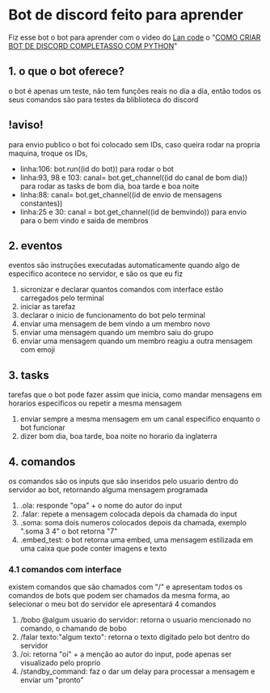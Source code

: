 # Bot de discord feito para aprender

Fiz esse bot o bot para aprender com o video do [Lan code](https://www.youtube.com/@lan_code) o "[COMO CRIAR BOT DE DISCORD COMPLETASSO COM PYTHON](https://www.youtube.com/watch?v=Gt1BmJPme_g)"

## 1. o que o bot oferece?

o bot é apenas um teste, não tem funções reais no dia a dia, então todos os seus comandos são para testes da bliblioteca do discord 






## !aviso!

para envio publico o bot foi colocado sem IDs, caso queira rodar na propria maquina, troque os IDs,

* linha:106: bot.run((id do bot)) para rodar o bot
* linha:93, 98 e 103: canal= bot.get_channel((id do canal de bom dia)) para rodar as tasks de bom dia, boa tarde e boa noite
* linha:88: canal= bot.get_channel((id de envio de mensagens constantes))
* linha:25 e 30: canal = bot.get_channel((id de bemvindo)) para envio para o bem vindo e saida de membros

## 2. eventos

eventos são instruções executadas automaticamente quando algo de especifico acontece no servidor, e são os que eu fiz

1. sicronizar e declarar quantos comandos com interface estão carregados pelo terminal
2. iniciar as tarefaz
3. declarar o inicio de funcionamento do bot pelo terminal
4. enviar uma mensagem de bem vindo a um membro novo
5. enviar uma mensagem quando um membro saiu do grupo
6. enviar uma mensagem quando um membro reagiu a outra mensagem com emoji

## 3. tasks

tarefas que o bot pode fazer assim que inicia, como mandar mensagens em horarios especificos ou repetir a mesma mensagem

1. enviar sempre a mesma mensagem em um canal especifico enquanto o bot funcionar
2. dizer bom dia, boa tarde, boa noite no horario da inglaterra

## 4. comandos

os comandos são os inputs que são inseridos pelo usuario dentro do servidor ao bot, retornando alguma mensagem programada

1. .ola: responde "opa" + o nome do autor do input
2. .falar: repete a mensagem colocada depois da chamada do input
3. .soma: soma dois numeros colocados depois da chamada, exemplo ".soma 3 4" o bot retorna "7"
4. .embed_test: o bot retorna uma embed, uma mensagem estilizada em uma caixa que pode conter imagens e texto

### 4.1 comandos com interface

existem comandos que são chamados com "/" e apresentam todos os comandos de bots que podem ser chamados da mesma forma, ao selecionar o meu bot do servidor ele apresentará 4 comandos

1. /bobo @algum usuario do servidor: retorna o usuario mencionado no comando, o chamando de bobo
2. /falar texto:"algum texto": retorna o texto digitado pelo bot dentro do servidor
3. /oi: retorna "oi" + a menção ao autor do input, pode apenas ser visualizado pelo proprio
4. /standby_command: faz o dar um delay para processar a mensagem e enviar um "pronto"
